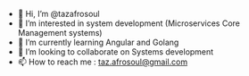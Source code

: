 - 👋 Hi, I’m @tazafrosoul
- 👀 I’m interested in system development (Microservices Core Management systems)
- 🌱 I’m currently learning Angular and Golang
- 💞️ I’m looking to collaborate on Systems development
- 📫 How to reach me : taz.afrosoul@gmail.com

<!---
tazafrosoul/tazafrosoul is a ✨ special ✨ repository because its `README.md` (this file) appears on your GitHub profile.
You can click the Preview link to take a look at your changes.
--->
